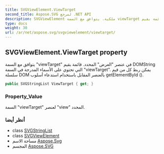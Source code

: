 ```yaml
---
title: SVGViewElement.ViewTarget
second_title: Aspose.SVG لمرجع .NET API
description: SVGViewElement ملكية. يتوافق مع السمة viewTarget في عنصر العرض المحدد. قائمة بقيم DOMString التي تحتوي على الأسماء المدرجة في السمة viewTarget. يمكن ربط كل من قيم سلسلة DOM بالعنصر المقابل باستخدام استدعاء أسلوب getElementById .
type: docs
weight: 30
url: /ar/net/aspose.svg/svgviewelement/viewtarget/
---
```

## SVGViewElement.ViewTarget property

يتوافق مع السمة "viewTarget" في عنصر "العرض" المحدد. قائمة بقيم DOMString التي تحتوي على الأسماء المدرجة في السمة "viewTarget". يمكن ربط كل من قيم سلسلة DOM بالعنصر المقابل باستخدام استدعاء أسلوب getElementById ().

```csharp
public SVGStringList ViewTarget { get; }
```

### Property_Value

السمة "viewTarget" لعنصر "view" المحدد.

### أنظر أيضا

* class [SVGStringList](../../../aspose.svg.datatypes/svgstringlist/)
* class [SVGViewElement](../)
* مساحة الاسم [Aspose.Svg](../../svgviewelement/)
* المجسم [Aspose.SVG](../../../)


